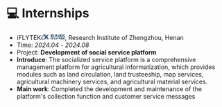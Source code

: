 # 💻 Internships
- iFLYTEK<img src="./images/iflytec.jpg" width="55pt">, Research Institute of Zhengzhou, Henan
- Time: *2024.04* - *2024.08*
- Project: **Development of social service platform**
- **Introduce**: The socialized service platform is a comprehensive management platform for agricultural informatization, which provides modules such as land circulation, land trusteeship, map services, agricultural machinery services, and agricultural material services. 
- **Main work**: Completed the development and maintenance of the platform's collection function and customer service messages